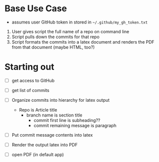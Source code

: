 # Base Use Case
- assumes user GitHub token in stored in `~/.github/my_gh_token.txt`
1. User gives script the full name of a repo on command line
2. Script pulls down the commits for that repo
3. Script formats the commits into a latex document and renders the PDF from that document (maybe HTML, too?)

# Starting out
- [ ] get access to GitHub
- [ ] get list of commits
- [ ] Organize commits into hierarchy for latex output
  - Repo is Article title
    - branch name is section title
      - commit first line is subheading?? 
      - commit remaining message is paragraph
- [ ] Put commit message contents into latex
- [ ] Render the output latex into PDF
- [ ] open PDF (in default app)


